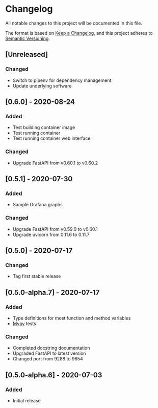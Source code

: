 # Changelog
All notable changes to this project will be documented in this file.

The format is based on [Keep a Changelog](https://keepachangelog.com/en/1.0.0/),
and this project adheres to [Semantic Versioning](https://semver.org/spec/v2.0.0.html).

## [Unreleased]

### Changed
- Switch to pipenv for dependency management
- Update underlying software

## [0.6.0] - 2020-08-24
### Added
- Test building container image
- Test running container
- Test running container web interface

### Changed
- Upgrade FastAPI from v0.60.1 to v0.60.2

## [0.5.1] - 2020-07-30
### Added
- Sample Grafana graphs

### Changed
- Upgrade FastAPI from v0.59.0 to v0.60.1
- Upgrade uvicorn from 0.11.6 to 0.11.7

## [0.5.0] - 2020-07-17
### Changed
- Tag first stable release

## [0.5.0-alpha.7] - 2020-07-17
### Added
- Type definitions for most function and method variables
- [Mypy](https://pypi.org/project/mypy/) tests

### Changed
- Completed docstring documentation
- Upgraded FastAPI to latest version
- Changed port from 9288 to 9654

## [0.5.0-alpha.6] - 2020-07-03
### Added
- Initial release
